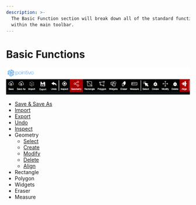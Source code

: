 ```yaml
---
description: >-
  The Basic Function section will break down all of the standard functions
  within the main toolbar.
---
```


# Basic Functions

![Basic functions](../.gitbook/assets/picture2.png)

* [Save & Save As](save-as.md)
* [Import](import.md)
* [Export](export.md)
* [Undo](undo.md)
* [Inspect](inspect.md)
* Geometry
  * [Select](select.md)
  * [Create](geometry/create.md)
  * [Modify](geometry/modify.md)
  * [Delete](geometry/delete.md)
  * [Align](geometry/align.md)
* Rectangle
* Polygon
* Widgets
* Eraser
* Measure

